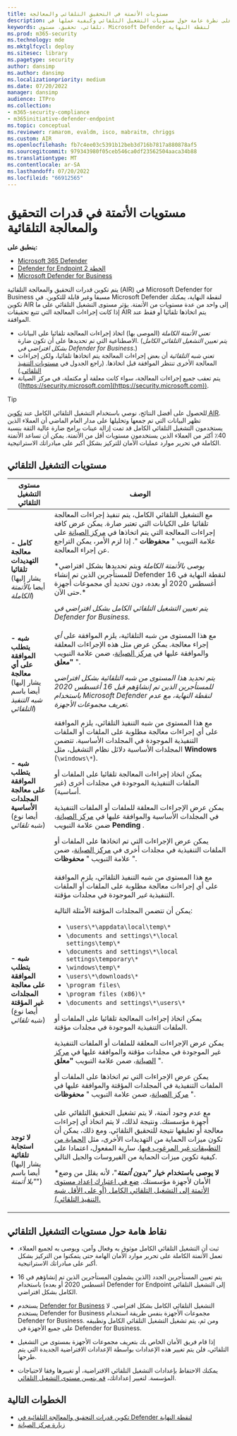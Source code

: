 ```yaml
---
title: مستويات الأتمتة في التحقيق التلقائي والمعالجة
description: احصل على نظرة عامة حول مستويات التشغيل التلقائي وكيفية عملها في Microsoft Defender لنقطة النهاية
keywords: تلقائي، تحقيق، مستوى، Microsoft Defender لنقطة النهاية
ms.prod: m365-security
ms.technology: mde
ms.mktglfcycl: deploy
ms.sitesec: library
ms.pagetype: security
author: dansimp
ms.author: dansimp
ms.localizationpriority: medium
ms.date: 07/20/2022
manager: dansimp
audience: ITPro
ms.collection:
- m365-security-compliance
- m365initiative-defender-endpoint
ms.topic: conceptual
ms.reviewer: ramarom, evaldm, isco, mabraitm, chriggs
ms.custom: AIR
ms.openlocfilehash: fb7c4ee03c5391b12beb3d716b7817a880878af5
ms.sourcegitcommit: 979343980f05ceb546ca0df23562504aaca34b88
ms.translationtype: MT
ms.contentlocale: ar-SA
ms.lasthandoff: 07/20/2022
ms.locfileid: "66912565"
---
```

# <a name="automation-levels-in-automated-investigation-and-remediation-capabilities"></a>مستويات الأتمتة في قدرات التحقيق والمعالجة التلقائية

**ينطبق على:**

- [Microsoft 365 Defender](https://go.microsoft.com/fwlink/?linkid=2118804)
- [Defender for Endpoint الخطة 2](https://go.microsoft.com/fwlink/p/?linkid=2154037)
- [Microsoft Defender for Business](../defender-business/mdb-overview.md)

يتم تكوين قدرات التحقيق والمعالجة التلقائية (AIR) في Microsoft Defender for Business مسبقا وغير قابلة للتكوين. في Microsoft Defender لنقطة النهاية، يمكنك تكوين AIR إلى واحد من عدة مستويات من الأتمتة. يؤثر مستوى التشغيل التلقائي على ما إذا كانت إجراءات المعالجة التي تتبع تحقيقات AIR يتم اتخاذها تلقائيا أو فقط عند الموافقة.

- *تعني الأتمتة الكاملة* (الموصى بها) اتخاذ إجراءات المعالجة تلقائيا على البيانات الاصطناعية التي تم تحديدها على أن تكون ضارة. (*يتم تعيين التشغيل التلقائي الكامل بشكل افتراضي في Defender for Business*.)
- تعني *شبه التلقائية* أن بعض إجراءات المعالجة يتم اتخاذها تلقائيا، ولكن إجراءات المعالجة الأخرى تنتظر الموافقة قبل اتخاذها. (راجع الجدول في [مستويات التنفيذ التلقائي](#levels-of-automation).)
- يتم تعقب جميع إجراءات المعالجة، سواء كانت معلقة أو مكتملة، في مركز الصيانة ([https://security.microsoft.com](https://security.microsoft.com)).

> [!TIP]
> للحصول على أفضل النتائج، نوصي باستخدام التشغيل التلقائي الكامل عند [تكوين AIR](configure-automated-investigations-remediation.md). تظهر البيانات التي تم جمعها وتحليلها على مدار العام الماضي أن العملاء الذين يستخدمون التشغيل التلقائي الكامل قد تمت إزالة عينات برامج ضارة عالية الثقة بنسبة 40٪ أكثر من العملاء الذين يستخدمون مستويات أقل من الأتمتة. يمكن أن تساعد الأتمتة الكاملة في تحرير موارد عمليات الأمان للتركيز بشكل أكبر على مبادراتك الاستراتيجية.

## <a name="levels-of-automation"></a>مستويات التشغيل التلقائي

|مستوى التشغيل التلقائي|الوصف|
|---|---|
|**كامل - معالجة التهديدات تلقائيا** <br> (يشار إليها أيضا *بالأتمتة الكاملة*)|مع التشغيل التلقائي الكامل، يتم تنفيذ إجراءات المعالجة تلقائيا على الكيانات التي تعتبر ضارة. يمكن عرض كافة إجراءات المعالجة التي يتم اتخاذها في [مركز الصيانة](auto-investigation-action-center.md) على علامة التبويب " **محفوظات** ". إذا لزم الأمر، يمكن التراجع عن إجراء المعالجة. <p> **_يوصى بالأتمتة الكاملة_* ويتم تحديدها بشكل افتراضي للمستأجرين الذين تم إنشاء Defender لنقطة النهاية في 16 أغسطس 2020 أو بعده، دون تحديد أي مجموعات أجهزة حتى الآن.*<p>*يتم تعيين التشغيل التلقائي الكامل بشكل افتراضي في Defender for Business.*|
|**شبه - يتطلب الموافقة على أي معالجة** <br> (يشار إليها أيضا باسم *شبه التنفيذ التلقائي*)|مع هذا المستوى من شبه التلقائية، يلزم الموافقة على *أي* إجراء معالجة. يمكن عرض مثل هذه الإجراءات المعلقة والموافقة عليها في [مركز الصيانة](auto-investigation-action-center.md)، ضمن علامة التبويب **"معلق** ". <p> *يتم تحديد هذا المستوى من شبه التلقائية بشكل افتراضي للمستأجرين الذين تم إنشاؤهم قبل 16 أغسطس 2020 باستخدام Microsoft Defender لنقطة النهاية، مع عدم تعريف مجموعات الأجهزة.*|
|**شبه - يتطلب الموافقة على معالجة المجلدات الأساسية** <br> (أيضا نوع شبه *تلقائي*)|مع هذا المستوى من شبه التنفيذ التلقائي، يلزم الموافقة على أي إجراءات معالجة مطلوبة على الملفات أو الملفات التنفيذية الموجودة في المجلدات الأساسية. تتضمن المجلدات الأساسية دلائل نظام التشغيل، مثل **Windows** (`\windows\*`). <p> يمكن اتخاذ إجراءات المعالجة تلقائيا على الملفات أو الملفات التنفيذية الموجودة في مجلدات أخرى (غير أساسية). <p> يمكن عرض الإجراءات المعلقة للملفات أو الملفات التنفيذية في المجلدات الأساسية والموافقة عليها في [مركز الصيانة](auto-investigation-action-center.md)، ضمن علامة التبويب **Pending** . <p> يمكن عرض الإجراءات التي تم اتخاذها على الملفات أو الملفات التنفيذية في مجلدات أخرى في [مركز الصيانة](auto-investigation-action-center.md)، ضمن علامة التبويب " **محفوظات** ".|
|**شبه - يتطلب الموافقة على معالجة المجلدات غير المؤقتة** <br> (أيضا نوع شبه *تلقائي*)|مع هذا المستوى من شبه التنفيذ التلقائي، يلزم الموافقة على أي إجراءات معالجة مطلوبة على الملفات أو الملفات التنفيذية *غير* الموجودة في مجلدات مؤقتة. <p> يمكن أن تتضمن المجلدات المؤقتة الأمثلة التالية: <ul><li>`\users\*\appdata\local\temp\*`</li><li>`\documents and settings\*\local settings\temp\*`</li><li>`\documents and settings\*\local settings\temporary\*`</li><li>`\windows\temp\*`</li><li>`\users\*\downloads\*`</li><li>`\program files\`</li><li>`\program files (x86)\*`</li><li>`\documents and settings\*\users\*`</li></ul> <p> يمكن اتخاذ إجراءات المعالجة تلقائيا على الملفات أو الملفات التنفيذية الموجودة في مجلدات مؤقتة. <p> يمكن عرض الإجراءات المعلقة للملفات أو الملفات التنفيذية غير الموجودة في مجلدات مؤقتة والموافقة عليها في [مركز الصيانة](auto-investigation-action-center.md)، ضمن علامة التبويب **"معلق** ". <p> يمكن عرض الإجراءات التي تم اتخاذها على الملفات أو الملفات التنفيذية في المجلدات المؤقتة والموافقة عليها في [مركز الصيانة](auto-investigation-action-center.md)، ضمن علامة التبويب " **محفوظات** ".|
|**لا توجد استجابة تلقائية** <br> (يشار إليها أيضا باسم *"بلا أتمتة*")|مع عدم وجود أتمتة، لا يتم تشغيل التحقيق التلقائي على أجهزة مؤسستك. ونتيجة لذلك، لا يتم اتخاذ أي إجراءات معالجة أو تعليقها نتيجة للتحقيق التلقائي. ومع ذلك، يمكن أن تكون ميزات الحماية من التهديدات الأخرى، مثل [الحماية من التطبيقات غير المرغوب فيها](/windows/security/threat-protection/microsoft-defender-antivirus/detect-block-potentially-unwanted-apps-microsoft-defender-antivirus)، سارية المفعول، اعتمادا على كيفية تكوين ميزات الحماية من الفيروسات والجيل التالي. <p> ***لا يوصى باستخدام خيار *"بدون أتمتة***"، لأنه يقلل من وضع الأمان لأجهزة مؤسستك. [ضع في اعتبارك إعداد مستوى الأتمتة إلى التشغيل التلقائي الكامل (أو على الأقل شبه التنفيذ التلقائي).](/microsoft-365/security/defender-endpoint/machine-groups)|

## <a name="important-points-about-automation-levels"></a>نقاط هامة حول مستويات التشغيل التلقائي

- ثبت أن التشغيل التلقائي الكامل موثوق به وفعال وآمن، ويوصى به لجميع العملاء. تعمل الأتمتة الكاملة على تحرير موارد الأمان الهامة حتى يتمكنوا من التركيز بشكل أكبر على مبادراتك الاستراتيجية.

- يتم تعيين المستأجرين الجدد (الذين يشملون المستأجرين الذين تم إنشاؤهم في 16 أغسطس 2020 أو بعده) باستخدام Defender for Endpoint إلى التشغيل التلقائي الكامل بشكل افتراضي.

- يستخدم [Defender for Business](../defender-business/compare-mdb-m365-plans.md) التشغيل التلقائي الكامل بشكل افتراضي. لا يستخدم Defender for Business مجموعات الأجهزة بنفس طريقة استخدام Defender for Business. ومن ثم، يتم تشغيل التشغيل التلقائي الكامل وتطبيقه على جميع الأجهزة في Defender for Business.

- إذا قام فريق الأمان الخاص بك بتعريف مجموعات الأجهزة بمستوى من التشغيل التلقائي، فلن يتم تغيير هذه الإعدادات بواسطة الإعدادات الافتراضية الجديدة التي يتم طرحها.

- يمكنك الاحتفاظ بإعدادات التشغيل التلقائي الافتراضية، أو تغييرها وفقا لاحتياجات المؤسسة. لتغيير إعداداتك، [قم بتعيين مستوى التشغيل التلقائي](/microsoft-365/security/defender-endpoint/configure-automated-investigations-remediation#set-up-device-groups).

## <a name="next-steps"></a>الخطوات التالية

- [تكوين قدرات التحقيق والمعالجة التلقائية في Defender لنقطة النهاية](configure-automated-investigations-remediation.md)
- [زيارة مركز الصيانة](/microsoft-365/security/defender-endpoint/auto-investigation-action-center#the-action-center)
